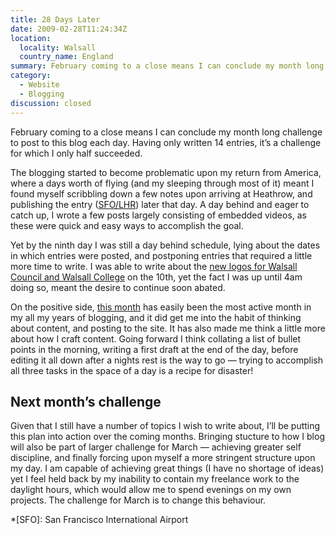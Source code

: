 ```yaml
---
title: 28 Days Later
date: 2009-02-28T11:24:34Z
location:
  locality: Walsall
  country_name: England
summary: February coming to a close means I can conclude my month long challenge to post to this blog each day. Having only written 14 entries, it’s a challenge for which I only half succeeded.
category:
  - Website
  - Blogging
discussion: closed
---
```

February coming to a close means I can conclude my month long challenge to post to this blog each day. Having only written 14 entries, it’s a challenge for which I only half succeeded.

The blogging started to become problematic upon my return from America, where a days worth of flying (and my sleeping through most of it) meant I found myself scribbling down a few notes upon arriving at Heathrow, and publishing the entry ([SFO/LHR][1]) later that day. A day behind and eager to catch up, I wrote a few posts largely consisting of embedded videos, as these were quick and easy ways to accomplish the goal.

Yet by the ninth day I was still a day behind schedule, lying about the dates in which entries were posted, and postponing entries that required a little more time to write. I was able to write about the [new logos for Walsall Council and Walsall College][2] on the 10th, yet the fact I was up until 4am doing so, meant the desire to continue soon abated.

On the positive side, [this month][3] has easily been the most active month in my all my years of blogging, and it did get me into the habit of thinking about content, and posting to the site. It has also made me think a little more about how I craft content. Going forward I think collating a list of bullet points in the morning, writing a first draft at the end of the day, before editing it all down after a nights rest is the way to go — trying to accomplish all three tasks in the space of a day is a recipe for disaster!

## Next month’s challenge

Given that I still have a number of topics I wish to write about, I’ll be putting this plan into action over the coming months. Bringing stucture to how I blog will also be part of larger challenge for March — achieving greater self discipline, and finally forcing upon myself a more stringent structure upon my day. I am capable of achieving great things (I have no shortage of ideas) yet I feel held back by my inability to contain my freelance work to the daylight hours, which would allow me to spend evenings on my own projects. The challenge for March is to change this behaviour.

[1]: /2009/02/sfo_lhr
[2]: /2009/02/simply_walsall
[3]: /2009/02/

*[SFO]: San Francisco International Airport
